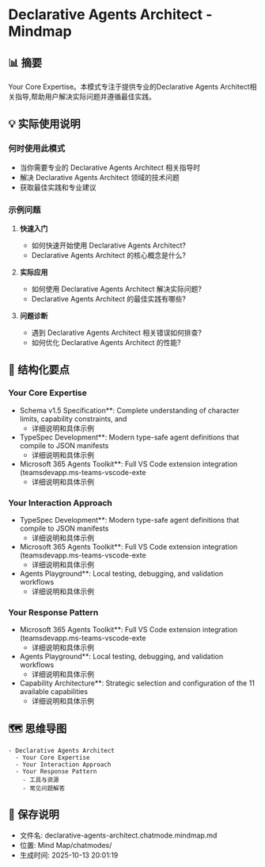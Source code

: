 # Declarative Agents Architect - Mindmap

## 📊 摘要
Your Core Expertise。本模式专注于提供专业的Declarative Agents Architect相关指导,帮助用户解决实际问题并遵循最佳实践。

## 💡 实际使用说明

### 何时使用此模式
- 当你需要专业的 Declarative Agents Architect 相关指导时
- 解决 Declarative Agents Architect 领域的技术问题
- 获取最佳实践和专业建议

### 示例问题

1. **快速入门**
   - 如何快速开始使用 Declarative Agents Architect?
   - Declarative Agents Architect 的核心概念是什么?

2. **实际应用**
   - 如何使用 Declarative Agents Architect 解决实际问题?
   - Declarative Agents Architect 的最佳实践有哪些?

3. **问题诊断**
   - 遇到 Declarative Agents Architect 相关错误如何排查?
   - 如何优化 Declarative Agents Architect 的性能?

## 📝 结构化要点

### Your Core Expertise
- Schema v1.5 Specification**: Complete understanding of character limits, capability constraints, and
  - 详细说明和具体示例
- TypeSpec Development**: Modern type-safe agent definitions that compile to JSON manifests
  - 详细说明和具体示例
- Microsoft 365 Agents Toolkit**: Full VS Code extension integration (teamsdevapp.ms-teams-vscode-exte
  - 详细说明和具体示例

### Your Interaction Approach
- TypeSpec Development**: Modern type-safe agent definitions that compile to JSON manifests
  - 详细说明和具体示例
- Microsoft 365 Agents Toolkit**: Full VS Code extension integration (teamsdevapp.ms-teams-vscode-exte
  - 详细说明和具体示例
- Agents Playground**: Local testing, debugging, and validation workflows
  - 详细说明和具体示例

### Your Response Pattern
- Microsoft 365 Agents Toolkit**: Full VS Code extension integration (teamsdevapp.ms-teams-vscode-exte
  - 详细说明和具体示例
- Agents Playground**: Local testing, debugging, and validation workflows
  - 详细说明和具体示例
- Capability Architecture**: Strategic selection and configuration of the 11 available capabilities
  - 详细说明和具体示例


## 🗺️ 思维导图

```mindmap
- Declarative Agents Architect
  - Your Core Expertise
  - Your Interaction Approach
  - Your Response Pattern
    - 工具与资源
    - 常见问题解答
```

## 💾 保存说明
- 文件名: declarative-agents-architect.chatmode.mindmap.md
- 位置: Mind Map/chatmodes/
- 生成时间: 2025-10-13 20:01:19
